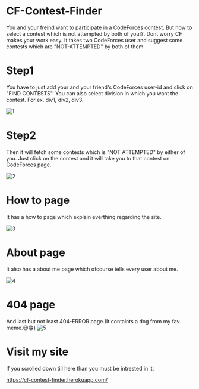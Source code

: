 # CF-Contest-Finder
You and your freind want to participate in a CodeForces contest. But how to select a contest which is not attempted by both of you!?.
Dont worry CF makes your work easy. 
It takes two CodeForces user and suggest some contests which are "NOT-ATTEMPTED" by both of them.
# Step1
You have to just add your and your friend's CodeForces user-id and click on "FIND CONTESTS".
You can also select division in which you want the contest. For ex. div1, div2, div3.

![1](https://user-images.githubusercontent.com/72193872/97783542-81c77200-1bbe-11eb-9469-2f98bc2cfbaf.png)

# Step2
Then it will fetch some contests which is "NOT ATTEMPTED" by either of you. Just click on the contest and it will take you to that contest on CodeForces page. 

![2](https://user-images.githubusercontent.com/72193872/97783547-88ee8000-1bbe-11eb-8280-438a576964d1.png)

# How to page
It has a how to page which explain everthing regarding the site.

![3](https://user-images.githubusercontent.com/72193872/97783548-89871680-1bbe-11eb-86e7-301c9fd9797d.png)

# About page
It also has a about me page which ofcourse tells every user about me.

![4](https://user-images.githubusercontent.com/72193872/97783549-8ab84380-1bbe-11eb-8eed-00dfc1cdcc24.png)

# 404 page
And last but not least 404-ERROR page.(It containts a dog from my fav meme.😉😁)
![5](https://user-images.githubusercontent.com/72193872/97783551-8be97080-1bbe-11eb-85aa-93d580bf571e.png)

# Visit my site
If you scrolled down till here than you must be intrested in it.

https://cf-contest-finder.herokuapp.com/




